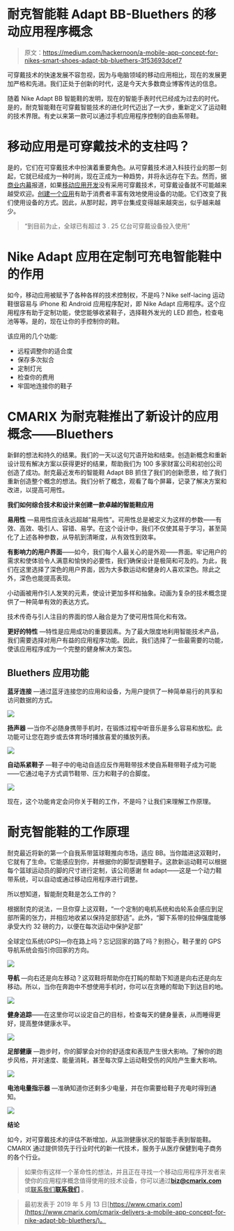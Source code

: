 # 耐克智能鞋 Adapt BB-Bluethers 的移动应用程序概念

> 原文：<https://medium.com/hackernoon/a-mobile-app-concept-for-nikes-smart-shoes-adapt-bb-bluethers-3f53693dcef7>

可穿戴技术的快速发展不容忽视，因为与电脑领域的移动应用相比，现在的发展更加严格和先进。我们正处于创新的时代，这是今天大多数商业博客传达的信息。

随着 Nike Adapt BB 智能鞋的发明，现在的智能手表时代已经成为过去的时代。是的，耐克智能鞋在可穿戴智能技术的进化时代迈出了一大步，重新定义了运动鞋的技术界限。有史以来第一款可以通过手机应用程序控制的自由系带鞋。

# 移动应用是可穿戴技术的支柱吗？

是的，它们在可穿戴技术中扮演着重要角色。从可穿戴技术进入科技行业的那一刻起，它就已经成为一种时尚，现在正成为一种趋势，并将永远存在下去。然而，据[商业内幕](http://www.businessinsider.in/Wearable-Devices-Wont-Succeed-On-The-Mass-Market-Until-More-Apps-Become-Available/articleshow/33868517.cms)报道，如果[移动应用开发](https://www.cmarix.com/mobile-application-development-services-india.html)没有采用可穿戴技术，可穿戴设备就不可能越来越受欢迎。[创建一个应用](https://www.agicent.com/blog/how-to-create-an-app/)有助于消费者丰富有效地使用设备的功能。它们改变了我们使用设备的方式。因此，从那时起，跨平台集成变得越来越突出，似乎越来越少。

> “到目前为止，全球已有超过 3 . 25 亿台可穿戴设备投入使用”

# **Nike Adapt 应用在定制可充电智能鞋中的作用**

如今，移动应用被赋予了各种各样的技术控制权，不是吗？Nike self-lacing 运动鞋很容易与 iPhone 和 Android 应用程序配对，即 Nike Adapt 应用程序。这个应用程序有助于定制功能，使您能够收紧鞋子，选择鞋外发光的 LED 颜色，检查电池等等。是的，现在让你的手控制你的鞋。

该应用的几个功能:

*   远程调整你的适合度
*   保存多次拟合
*   定制灯光
*   检查你的费用
*   牢固地连接你的鞋子

# **CMARIX 为耐克鞋推出了新设计的应用概念——Bluethers**

新鲜的想法和持久的结果。我们的一天以这句咒语开始和结束。创造新概念和重新设计现有解决方案以获得更好的结果，帮助我们为 100 多家财富公司和初创公司创造了成功。耐克最近发布的智能鞋 Adapt BB 抓住了我们的创新愿景，给了我们重新创造整个概念的想法。我们分析了概念，观看了每个屏幕，记录了解决方案和改进，以提高可用性。

**我们如何综合技术和设计来创建一款卓越的智能鞋应用**

**易用性** —易用性应该永远超越“易用性”。可用性总是被定义为这样的参数——有效、高效、吸引人、容错、易学。在这个设计中，我们不仅使其易于学习，甚至简化了上述各种参数，从导航到清晰度，从有效性到效率。

**有影响力的用户界面**——如今，我们每个人最关心的是外观——界面。牢记用户的需求和使体验令人满意和愉快的必要性，我们确保设计是极简和可及的。为此，我们在这里选择了深色的用户界面，因为大多数运动和健身的人喜欢深色。除此之外，深色也能提高表现。

小动画被用作引人发笑的元素，使设计更加多样和抽象。动画为复杂的技术概念提供了一种简单有效的表达方式。

技术传奇与引人注目的界面的惊人融合是为了使可用性简化和有效。

**更好的特性** —特性是应用成功的重要因素。为了最大限度地利用智能技术产品，我们需要选择对用户有益的应用程序功能。因此，我们选择了一些最需要的功能，使该应用程序成为一个完整的健身解决方案包。

## **Bluethers 应用功能**

**蓝牙连接** —通过蓝牙连接您的应用和设备，为用户提供了一种简单易行的共享和访问数据的方式。

![](img/7990f6f3fc59942adb004637a20b3b05.png)

**扬声器** —当你不必随身携带手机时，在锻炼过程中听音乐是多么容易和放松。此功能可让您在跑步或去体育场时播放喜爱的播放列表。

![](img/569310a14524c4e895966b49a612c575.png)

**自动系紧鞋子** —鞋子中的电动自适应反作用鞋带技术使自系鞋带鞋子成为可能——它通过电子方式调节鞋带、压力和鞋子的合脚度。

![](img/1698f39b3f0ad4e9b57b10f08f7a978c.png)

现在，这个功能肯定会问你关于鞋的工作，不是吗？让我们来理解工作原理。

# **耐克智能鞋的工作原理**

耐克最近将新的第一个自我系带篮球鞋推向市场，适应 BB。当你踏进这双鞋时，它就有了生命。它能感应到你，并根据你的脚型调整鞋子。这款新运动鞋可以根据每个篮球运动员的脚的尺寸进行定制，该公司感谢 fit adapt——这是一个动力鞋带系统，可以自动或通过移动应用程序进行调整。

所以想知道，智能耐克鞋是怎么工作的？

根据耐克的说法，一旦你穿上这双鞋，“一个定制的电机系统和齿轮系会感应到足部所需的张力，并相应地收紧以保持足部舒适”。此外，“脚下系带的拉伸强度能够承受大约 32 磅的力，以便在每次运动中保护足部”

全球定位系统(GPS)—你在路上吗？忘记回家的路了吗？别担心，鞋子里的 GPS 导航系统会指引你回家的方向。

![](img/1d72a1c658e6c477210082e6e8b094b8.png)

**导航** —向右还是向左移动？这双鞋将帮助你在打盹的帮助下知道是向右还是向左移动。所以，当你在奔跑中不想使用手机时，你可以在贪睡的帮助下到达目的地。

![](img/ce936435f39d26263959e3fff4264c8a.png)

**健身追踪**——在这里你可以设定自己的目标，检查每天的健身量表，从而睡得更好，提高整体健康水平。

![](img/568d5a7bc83719073ad16bbed8a8272d.png)

**足部健康** —跑步时，你的脚掌会对你的舒适度和表现产生很大影响。了解你的跑步风格，并对速度、能量消耗，甚至每次穿上运动鞋受伤的风险产生重大影响。

![](img/4dcc65fbf72f72c6711496a0639540ab.png)

**电池电量指示器** —准确知道你还剩多少电量，并在你需要给鞋子充电时得到通知。

![](img/ad8f388dffde6bb2410594a673acc536.png)

**结论**

如今，对可穿戴技术的评估不断增加，从监测健康状况的智能手表到智能鞋。CMARIX 通过提供领先于行业时代的新一代技术，服务于从医疗保健到电子商务的各个行业。

> 如果你有这样一个革命性的想法，并且正在寻找一个移动应用程序开发者来使你的应用程序概念值得使用的技术设备，你可以通过**biz@cmarix.com**或[联系我们**联系我们**](https://www.cmarix.com/inquiry.html) 。

> 最初发表于 2019 年 5 月 13 日[https://www.cmarix.com](https://www.cmarix.com/cmarix-delivers-a-mobile-app-concept-for-nike-adapt-bb-bluethers/)。